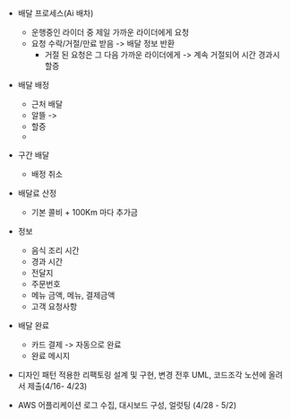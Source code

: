 - 배달 프로세스(Ai 배차)
	- 운행중인 라이더 중 제일 가까운 라이더에게 요청
	- 요청 수락/거절/만료 받음 -> 배달 정보 반환
		- 거절 된 요청은 그 다음 가까운 라이더에게 -> 계속 거절되어 시간 경과시 할증
- 배달 배정
	- 근처 배달
	- 알뜰 -> 
	- 할증
	- 
- 구간 배달
	- 배정 취소
- 배달료 산정
	- 기본 콜비 + 100Km 마다 추가금
- 정보
	- 음식 조리 시간
	- 경과 시간
	- 전달지
	- 주문번호
	- 메뉴 금액, 메뉴, 결제금액
	- 고객 요청사항
- 배달 완료
	- 카드 결제 -> 자동으로 완료
	- 완료 메시지


- 디자인 패턴 적용한 리팩토링 설계 및 구현, 변경 전후 UML, 코드조각 노션에 올려서 제출(4/16- 4/23)
- AWS 어플리케이션 로그 수집, 대시보드 구성, 얼럿팅 (4/28 - 5/2) 